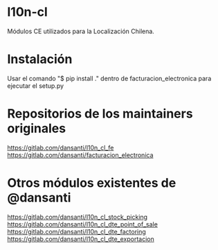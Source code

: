 # l10n-cl
Módulos CE utilizados para la Localización Chilena.

# Instalación
Usar el comando "$ pip install ." dentro de facturacion_electronica para ejecutar el setup.py

# Repositorios de los maintainers originales
https://gitlab.com/dansanti/l10n_cl_fe  
https://gitlab.com/dansanti/facturacion_electronica 

# Otros módulos existentes de @dansanti
https://gitlab.com/dansanti/l10n_cl_stock_picking  
https://gitlab.com/dansanti/l10n_cl_dte_point_of_sale  
https://gitlab.com/dansanti/l10n_cl_dte_factoring  
https://gitlab.com/dansanti/l10n_cl_dte_exportacion  
